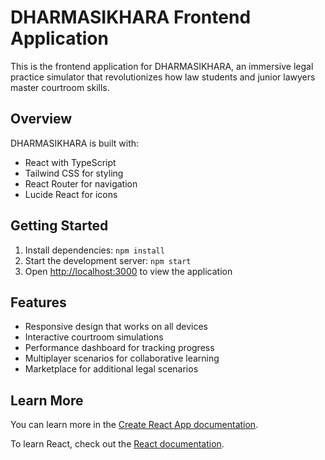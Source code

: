 # DHARMASIKHARA Frontend Application

This is the frontend application for DHARMASIKHARA, an immersive legal practice simulator that revolutionizes how law students and junior lawyers master courtroom skills.

## Overview

DHARMASIKHARA is built with:

- React with TypeScript
- Tailwind CSS for styling
- React Router for navigation
- Lucide React for icons

## Getting Started

1. Install dependencies: `npm install`
2. Start the development server: `npm start`
3. Open [http://localhost:3000](http://localhost:3000) to view the application

## Features

- Responsive design that works on all devices
- Interactive courtroom simulations
- Performance dashboard for tracking progress
- Multiplayer scenarios for collaborative learning
- Marketplace for additional legal scenarios

## Learn More

You can learn more in the [Create React App documentation](https://facebook.github.io/create-react-app/docs/getting-started).

To learn React, check out the [React documentation](https://reactjs.org/).
